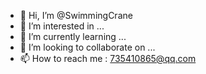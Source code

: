 - 👋 Hi, I’m @SwimmingCrane
- 👀 I’m interested in ...
- 🌱 I’m currently learning ...
- 💞️ I’m looking to collaborate on ...
- 📫 How to reach me : 735410865@qq.com 



<!---
SwimmingCrane/SwimmingCrane is a ✨ special ✨ repository because its `README.md` (this file) appears on your GitHub profile.
You can click the Preview link to take a look at your changes.
--->
